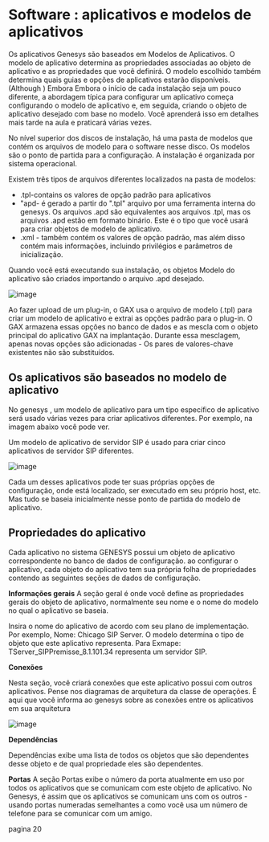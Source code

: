 # Software : aplicativos e modelos de aplicativos


Os aplicativos Genesys são baseados em Modelos de Aplicativos. O modelo de aplicativo determina as propriedades associadas ao objeto de aplicativo e as propriedades que você definirá.
O modelo escolhido também determina quais guias e opções de aplicativos estarão disponíveis.
(Although ) Embora Embora o início de cada instalação seja um pouco diferente, a abordagem típica para configurar um aplicativo começa configurando o modelo de aplicativo e, em 
seguida, criando o objeto de aplicativo desejado com base no modelo. Você aprenderá isso em detalhes mais tarde na aula e praticará várias vezes.

No nível superior dos discos de instalação, há uma pasta de modelos que contém os arquivos de modelo para o software nesse disco. Os modelos são o ponto de partida para a configuração. 
A instalação é organizada por sistema operacional.

Existem três tipos de arquivos diferentes localizados na pasta de modelos:

- .tpl-contains os valores de opção padrão para aplicativos
- "apd- é gerado a partir do ".tpl" arquivo por uma ferramenta interna do genesys. Os arquivos .apd são equivalentes aos arquivos .tpl, mas os arquivos .apd estão em formato binário.
Este é o tipo que você usará para criar objetos de modelo de aplicativo.
-  .xml - também contém os valores de opção padrão, mas além disso contém mais informações, incluindo privilégios e parâmetros de inicialização.

Quando você está executando sua instalação, os objetos Modelo do aplicativo são criados importando o arquivo .apd desejado.

![image](https://user-images.githubusercontent.com/52088444/151976103-b1b53f06-3893-4a37-94c8-c0dcaa85f51b.png)


Ao fazer upload de um plug-in, o GAX usa o arquivo de modelo (.tpl) para criar um modelo de aplicativo e extrai as opções padrão para o plug-in.
O GAX armazena essas opções no banco de dados e as mescla com o objeto principal do aplicativo GAX na implantação. Durante essa mesclagem, apenas novas
opções são adicionadas - Os pares de valores-chave existentes não são substituídos.

## Os aplicativos são baseados no modelo de aplicativo

No genesys , um modelo de aplicativo para um tipo específico de aplicativo será usado várias vezes para criar aplicativos diferentes. Por exemplo, na imagem abaixo você pode ver.

Um modelo de aplicativo de servidor SIP é usado para criar cinco aplicativos de servidor SIP diferentes.

![image](https://user-images.githubusercontent.com/52088444/151977454-56f48348-e809-4ed2-a53e-eb65881ec302.png)


Cada um desses aplicativos pode ter suas próprias opções de configuração, onde está localizado, ser executado em seu próprio host, etc.
Mas tudo se baseia inicialmente nesse ponto de partida do modelo de aplicativo.

## Propriedades do aplicativo


Cada aplicativo no sistema GENESYS possui um objeto de aplicativo correspondente no banco de dados de configuração.
ao configurar o aplicativo, cada objeto do aplicativo tem sua própria folha de propriedades contendo as seguintes seções de dados de configuração.

**Informações gerais**
A seção geral é onde você define as propriedades gerais do objeto de aplicativo, normalmente seu nome e o nome do modelo no qual o aplicativo se baseia.

Insira o nome do aplicativo de acordo com seu plano de implementação. Por exemplo, Nome: Chicago SIP Server.
O modelo determina o tipo de objeto que este aplicativo representa. Para Exmape: TServer_SIPPremisse_8.1.101.34 representa um servidor SIP.

**Conexões**

Nesta seção, você criará conexões que este aplicativo possui com outros aplicativos. Pense nos diagramas de arquitetura da classe de operações. 
É aqui que você informa ao genesys sobre as conexões entre os aplicativos em sua arquitetura

![image](https://user-images.githubusercontent.com/52088444/151979908-8bc198eb-d322-4ddb-b50e-b26e533dfae3.png)

**Dependências**

Dependências exibe uma lista de todos os objetos que são dependentes desse objeto e de qual propriedade eles são dependentes.

**Portas**
A seção Portas exibe o número da porta atualmente em uso por todos os aplicativos que se comunicam com este objeto de aplicativo. No Genesys, 
é assim que os aplicativos se comunicam uns com os outros - usando portas numeradas semelhantes a como você usa um número de telefone para se comunicar com um amigo.


pagina 20
